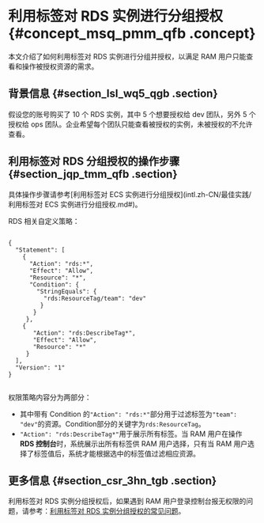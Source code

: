 # 利用标签对 RDS 实例进行分组授权 {#concept_msq_pmm_qfb .concept}

本文介绍了如何利用标签对 RDS 实例进行分组并授权，以满足 RAM 用户只能查看和操作被授权资源的需求。

## 背景信息 {#section_lsl_wq5_qgb .section}

假设您的账号购买了 10 个 RDS 实例，其中 5 个想要授权给 dev 团队，另外 5 个授权给 ops 团队。企业希望每个团队只能查看被授权的实例，未被授权的不允许查看。

## 利用标签对 RDS 分组授权的操作步骤 {#section_jqp_tmm_qfb .section}

具体操作步骤请参考[利用标签对 ECS 实例进行分组授权](intl.zh-CN/最佳实践/利用标签对 ECS 实例进行分组授权.md#)。

RDS 相关自定义策略：

```

{
  "Statement": [
    {
      "Action": "rds:*",
      "Effect": "Allow",
      "Resource": "*",
      "Condition": {
        "StringEquals": {
          "rds:ResourceTag/team": "dev"
         }
       }
     },
    {
       "Action": "rds:DescribeTag*",
       "Effect": "Allow",
       "Resource": "*"
     }
  ],
  "Version": "1"
}


```

权限策略内容分为两部分：

-   其中带有 Condition 的`"Action": "rds:*"`部分用于过滤标签为`"team": "dev"`的资源。Condition部分的关键字为`rds:ResourceTag`。
-   `"Action": "rds:DescribeTag*"`用于展示所有标签。当 RAM 用户在操作 **RDS 控制台**时，系统展示出所有标签供 RAM 用户选择，只有当 RAM 用户选择了标签值后，系统才能根据选中的标签值过滤相应资源。

## 更多信息 {#section_csr_3hn_tgb .section}

利用标签对 RDS 实例分组授权后，如果遇到 RAM 用户登录控制台报无权限的问题，请参考：[利用标签对 RDS 实例分组授权的常见问题](../../../../../intl.zh-CN/.md#)。

